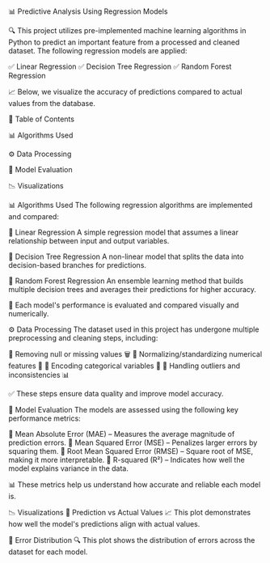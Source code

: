 📊 Predictive Analysis Using Regression Models

🔍 This project utilizes pre-implemented machine learning algorithms in Python to predict an important feature from a processed and cleaned dataset. The following regression models are applied:

✅ Linear Regression
✅ Decision Tree Regression
✅ Random Forest Regression

📈 Below, we visualize the accuracy of predictions compared to actual values from the database.

📌 Table of Contents

📊 Algorithms Used

⚙️ Data Processing

📏 Model Evaluation

📉 Visualizations



📊 Algorithms Used
The following regression algorithms are implemented and compared:

🔹 Linear Regression
A simple regression model that assumes a linear relationship between input and output variables.

🔹 Decision Tree Regression
A non-linear model that splits the data into decision-based branches for predictions.

🔹 Random Forest Regression
An ensemble learning method that builds multiple decision trees and averages their predictions for higher accuracy.

📌 Each model's performance is evaluated and compared visually and numerically.

⚙️ Data Processing
The dataset used in this project has undergone multiple preprocessing and cleaning steps, including:

🔹 Removing null or missing values 🗑️
🔹 Normalizing/standardizing numerical features 📏
🔹 Encoding categorical variables 🔡
🔹 Handling outliers and inconsistencies 📊

✅ These steps ensure data quality and improve model accuracy.

📏 Model Evaluation
The models are assessed using the following key performance metrics:

📌 Mean Absolute Error (MAE) – Measures the average magnitude of prediction errors.
📌 Mean Squared Error (MSE) – Penalizes larger errors by squaring them.
📌 Root Mean Squared Error (RMSE) – Square root of MSE, making it more interpretable.
📌 R-squared (R²) – Indicates how well the model explains variance in the data.

📊 These metrics help us understand how accurate and reliable each model is.

📉 Visualizations
📌 Prediction vs Actual Values
📈 This plot demonstrates how well the model's predictions align with actual values.


📌 Error Distribution
🔍 This plot shows the distribution of errors across the dataset for each model.



